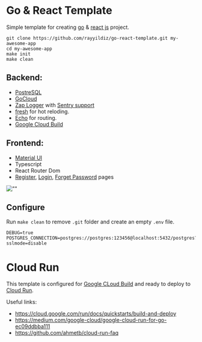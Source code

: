 # Go & React Template


Simple template for creating [go](https://golang.org) & [react js](https://reactjs.org/) project. 

```
git clone https://github.com/rayyildiz/go-react-template.git my-awesome-app
cd my-awesome-app
make init
make clean
```

Backend: 
---

- [PostreSQL](https://github.com/lib/pq)
- [GoCloud](https://gocloud.dev/) 
- [Zap Logger](https://github.com/uber-go/zap) with [Sentry support](https://github.com/getsentry/sentry-go)
- [fresh](https://github.com/gravityblast/fresh) for hot reloding.
- [Echo](https://echo.labstack.com/) for routing.
- [Google Cloud Build](https://cloud.google.com/cloud-build)

Frontend: 
---

- [Material UI](https://material-ui.com/)
- Typescript 
- React Router Dom
- [Register](web/app/src/Pages/Auth/RegisterPage.tsx), [Login](web/app/src/Pages/Auth/LoginPage.tsx), [Forget Password](web/app/src/Pages/Auth/ForgetPasswordPage.tsx) pages

![""](https://images.rayyildiz.dev/go-react-template.png)

## Configure

Run `make clean` to remove `.git` folder and create an empty `.env` file. 

```
DEBUG=true
POSTGRES_CONNECTION=postgres://postgres:123456@localhost:5432/postgres?sslmode=disable
```

# Cloud Run

This template is configured for [Google CLoud Build](https://console.cloud.google.com/cloud-build/builds) and ready to deploy to [Cloud Run](https://cloud.google.com/run/).

Useful links:

- <https://cloud.google.com/run/docs/quickstarts/build-and-deploy> 
- <https://medium.com/google-cloud/google-cloud-run-for-go-ec09ddbba111> 
- <https://github.com/ahmetb/cloud-run-faq>

